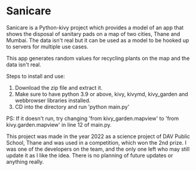 # Sanicare
Sanicare is a Python-kivy project which provides a model of an app that shows the disposal of sanitary pads on a map of two cities, Thane and Mumbai. The data isn't real but it can be used as a model to be hooked up to servers for multiple use cases.

This app generates random values for recycling plants on the map and the data isn't real.

Steps to install and use:
1. Download the zip file and extract it.
2. Make sure to have python 3.9 or above, kivy, kivymd, kivy_garden and webbrowser libraries installed.
3. CD into the directory and run 'python main.py'

PS: If it doesn't run, try changing 'from kivy_garden.mapview' to 'from kivy.garden.mapview' in line 12 of main.py.

This project was made in the year 2022 as a science project of DAV Public School, Thane and was used in a competition, which won the 2nd prize. I was one of the developers on the team, and the only one left who may still update it as I like the idea. There is no planning of future updates or anything really.
